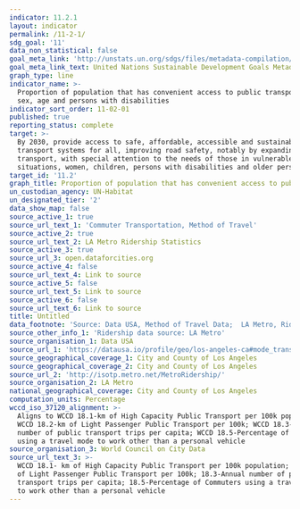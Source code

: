 ```yaml
---
indicator: 11.2.1
layout: indicator
permalink: /11-2-1/
sdg_goal: '11'
data_non_statistical: false
goal_meta_link: 'http://unstats.un.org/sdgs/files/metadata-compilation/Metadata-Goal-11.pdf'
goal_meta_link_text: United Nations Sustainable Development Goals Metadata (pdf 2066kB)
graph_type: line
indicator_name: >-
  Proportion of population that has convenient access to public transport, by
  sex, age and persons with disabilities
indicator_sort_order: 11-02-01
published: true
reporting_status: complete
target: >-
  By 2030, provide access to safe, affordable, accessible and sustainable
  transport systems for all, improving road safety, notably by expanding public
  transport, with special attention to the needs of those in vulnerable
  situations, women, children, persons with disabilities and older persons
target_id: '11.2'
graph_title: Proportion of population that has convenient access to public transportation
un_custodian_agency: UN-Habitat
un_designated_tier: '2'
data_show_map: false
source_active_1: true
source_url_text_1: 'Commuter Transportation, Method of Travel'
source_active_2: true
source_url_text_2: LA Metro Ridership Statistics
source_active_3: true
source_url_3: open.dataforcities.org
source_active_4: false
source_url_text_4: Link to source
source_active_5: false
source_url_text_5: Link to source
source_active_6: false
source_url_text_6: Link to source
title: Untitled
data_footnote: 'Source: Data USA, Method of Travel Data;  LA Metro, Ridership Data'
source_other_info_1: 'Ridership data source: LA Metro'
source_organisation_1: Data USA
source_url_1: 'https://datausa.io/profile/geo/los-angeles-ca#mode_transport'
source_geographical_coverage_1: City and County of Los Angeles
source_geographical_coverage_2: City and County of Los Angeles
source_url_2: 'http://isotp.metro.net/MetroRidership/'
source_organisation_2: LA Metro
national_geographical_coverage: City and County of Los Angeles
computation_units: Percentage
wccd_iso_37120_alignment: >-
  Aligns to WCCD 18.1-km of High Capacity Public Transport per 100k population;
  WCCD 18.2-km of Light Passenger Public Transport per 100k; WCCD 18.3-Annual
  number of public transport trips per capita; WCCD 18.5-Percentage of Commuters
  using a travel mode to work other than a personal vehicle
source_organisation_3: World Council on City Data
source_url_text_3: >-
  WCCD 18.1- km of High Capacity Public Transport per 100k population; 18.2- km
  of Light Passenger Public Transport per 100k; 18.3-Annual number of public
  transport trips per capita; 18.5-Percentage of Commuters using a travel mode
  to work other than a personal vehicle
---
```

